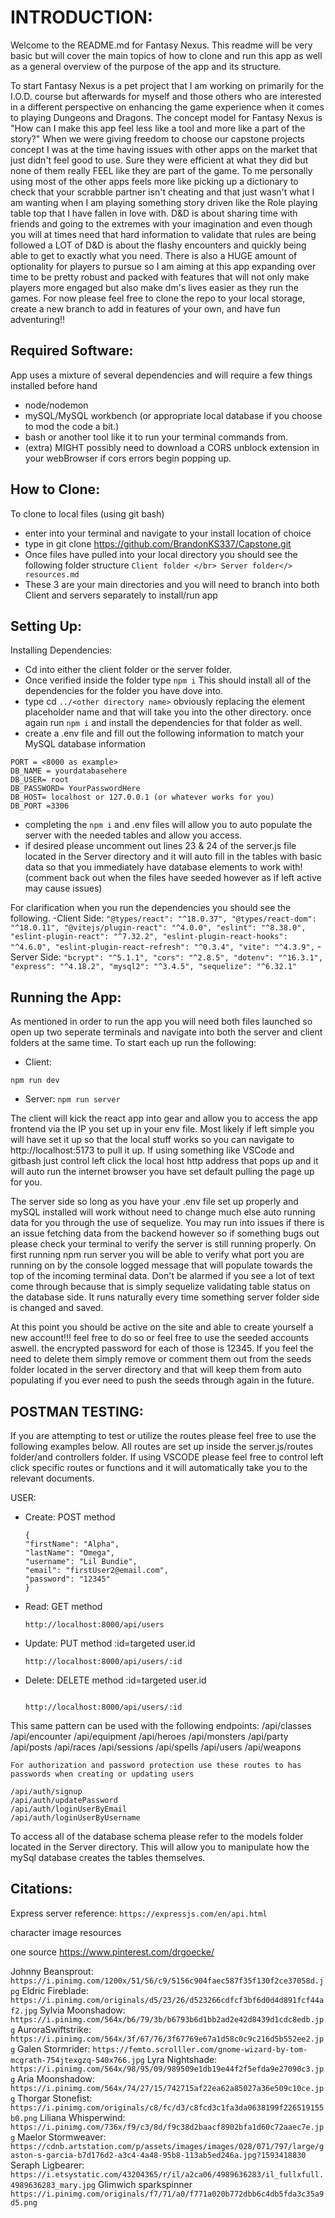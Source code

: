 
# INTRODUCTION:

Welcome to the README.md for Fantasy Nexus. This readme will be very basic but will cover the main topics of how to clone and run this app as well as a general 
overview of the purpose of the app and its structure.

To start Fantasy Nexus is a pet project that I am working on primarily for the I.O.D. course but afterwards for myself and those others who are interested in a different perspective on enhancing the game experience when it comes to playing Dungeons and Dragons. The concept model for Fantasy Nexus is "How can I make this app feel less like a tool and more like a part of the story?" When we were giving freedom to choose our capstone projects concept I was at the time having issues with other apps on the market that just didn't feel good to use. Sure they were efficient at what they did but none of them really FEEL like they are part of the game. To me personally using most of the other apps feels more like picking up a dictionary to check that your scrabble partner isn't cheating and that just wasn't what I am wanting when I am playing something story driven like the Role playing table top that I have fallen in love with. D&D is about sharing time with friends and going to the extremes with your imagination and even though you will at times need that hard information to validate that rules are being followed a LOT of D&D is about the flashy encounters and quickly being able to get to exactly what you need. There is also a HUGE amount of optionality for players to pursue so I am aiming at this app expanding over time to be pretty robust and packed with features that will not only make players more engaged but also make dm's lives easier as they run the games. For now please feel free to clone the repo to your local storage, create a new branch to add in features of your own, and have fun adventuring!!


## Required Software:
App uses a mixture of several dependencies and will require a few things installed before hand
- node/nodemon
- mySQL/MySQL workbench (or appropriate local database if you choose to mod the code a bit.)
- bash or another tool like it to run your terminal commands from.
- (extra) MIGHT possibly need to download a CORS unblock extension in your webBrowser if cors errors begin popping up.

## How to Clone:
To clone to local files (using git bash)
- enter into your terminal and navigate to your install location of choice
- type in git clone https://github.com/BrandonKS337/Capstone.git 
- Once files have pulled into your local directory you should see the following folder structure
    ``` Client folder </br> Server folder</> resources.md ```
- These 3 are your main directories and you will need to branch into both Client and servers separately to install/run app

## Setting Up:
Installing Dependencies:
- Cd into either the client folder or the server folder. 
- Once verified inside the folder type `npm i` This should install all of the dependencies for the folder you have dove into. 
- type cd `../<other directory name>` obviously replacing the element placeholder name and that will take you into the other directory. once again run `npm i` and install the dependencies for that folder as well.
- create a .env file and fill out the following information to match your MySQL database information

```
PORT = <8000 as example>
DB_NAME = yourdatabasehere
DB_USER= root
DB_PASSWORD= YourPasswordHere
DB_HOST= localhost or 127.0.0.1 (or whatever works for you)
DB_PORT =3306
```

- completing the `npm i` and .env files will allow you to auto populate the server with the needed tables and allow you access.
- if desired please uncomment out lines 23 & 24 of the server.js file located in the Server directory and it will auto fill in the tables with basic data so that you immediately have database elements to work with! (comment back out when the files have seeded however as if left active may cause issues)

For clarification when you run the dependencies you should see the following.
-Client Side:
    ```
    "@types/react": "^18.0.37",
        "@types/react-dom": "^18.0.11",
        "@vitejs/plugin-react": "^4.0.0",
        "eslint": "^8.38.0",
        "eslint-plugin-react": "^7.32.2",
        "eslint-plugin-react-hooks": "^4.6.0",
        "eslint-plugin-react-refresh": "^0.3.4",
        "vite": "^4.3.9",
    ```
-Server Side:
    ```
        "bcrypt": "^5.1.1",
        "cors": "^2.8.5",
        "dotenv": "^16.3.1",
        "express": "^4.18.2",
        "mysql2": "^3.4.5",
        "sequelize": "^6.32.1"
    ```


## Running the App:
As mentioned in order to run the app you will need both files launched so open up two seperate terminals and navigate into both the server and client folders at the same time. To start each up run the following:
 - Client:

``` npm run dev ```

 - Server:
 ```npm run server```

 The client will kick the react app into gear and allow you to access the app frontend via the IP you set up in your env file. Most likely if left simple you will have set it up so that the local stuff works so you can navigate to http://localhost:5173 to pull it up. If using something like VSCode and gitbash just control left click the local host http address that pops up and it will auto run the internet browser you have set default pulling the page up for you.

 The server side so long as you have your .env file set up properly and mySQL installed will work without need to change much else auto running data for you through the use of sequelize. You may run into issues if there is an issue fetching data from the backend however so if something bugs out please check your terminal to verify the server is still running properly. On first running npm run server you will be able to verify what port you are running on by the console logged message that will populate towards the top of the incoming terminal data. Don't be alarmed if you see a lot of text come through because that is simply sequelize validating table status on the database side. It runs naturally every time something server folder side is changed and saved.

 At this point you should be active on the site and able to create yourself a new account!!! feel free to do so or feel free to use the seeded accounts aswell. the encrypted password for each of those is 12345. If you feel the need to delete them simply remove or comment them out from the seeds folder located in the server directory and that will keep them from auto populating if you ever need to push the seeds through again in the future.


 ## POSTMAN TESTING:
 If you are attempting to test or utilize the routes please feel free to use the following examples below. All routes are set up inside the server.js/routes folder/and controllers folder. If using VSCODE please feel free to control left click specific routes or functions and it will automatically take you to the relevant documents.

USER:
 - Create: POST method
    ```
    {
    "firstName": "Alpha",
    "lastName": "Omega",
    "username": "Lil Bundie",
    "email": "firstUser2@email.com",
    "password": "12345"
    }
    ```
- Read: GET method
    ```
    http://localhost:8000/api/users
    ```
- Update: PUT method
    :id=targeted user.id
    ```
    http://localhost:8000/api/users/:id  
    ```
- Delete: DELETE method
        :id=targeted user.id
    ```
    
    http://localhost:8000/api/users/:id     
    ```


This same pattern can be used with the following endpoints:
    /api/classes
    /api/encounter
    /api/equipment
    /api/heroes
    /api/monsters
    /api/party
    /api/posts
    /api/races
    /api/sessions
    /api/spells
    /api/users
    /api/weapons

    For authorization and password protection use these routes to has passwords when creating or updating users

    /api/auth/signup
    /api/auth/updatePassword
    /api/auth/loginUserByEmail
    /api/auth/loginUserByUsername


To access all of the database schema please refer to the models folder located in the Server directory. This will allow you to manipulate how the mySql database creates the tables themselves.



## Citations:

Express server reference:
```https://expressjs.com/en/api.html```

character image resources

one source
https://www.pinterest.com/drgoecke/

Johnny Beansprout:
```https://i.pinimg.com/1200x/51/56/c9/5156c904faec587f35f130f2ce37058d.jpg```
Eldric Fireblade:
```https://i.pinimg.com/originals/d5/23/26/d523266cdfcf3bf6d0d4d891fcf44af2.jpg```
Sylvia Moonshadow:
```https://i.pinimg.com/564x/b6/79/3b/b6793b6d1bb2ad2e42d8439d1cdc8edb.jpg```
AuroraSwiftstrike:
``https://i.pinimg.com/564x/3f/67/76/3f67769e67a1d58c0c9c216d5b552ee2.jpg``
Galen Stormrider:
``https://femto.scrolller.com/gnome-wizard-by-tom-mcgrath-754jtexgzq-540x766.jpg``
Lyra Nightshade:
``https://i.pinimg.com/564x/98/95/09/989509e1db19e44f2f5efda9e27090c3.jpg``
Aria Moonshadow:
```https://i.pinimg.com/564x/74/27/15/742715af22ea62a85027a36e509c10ce.jpg```
Thorgar Stonefist:
``https://i.pinimg.com/originals/c8/fc/d3/c8fcd3c1fa3da0638199f226519155b0.png``
Liliana Whisperwind:
``https://i.pinimg.com/736x/f9/c3/8d/f9c38d2baacf8902bfa1d60c72aaec7e.jpg``
Maelor Stormweaver:
``https://cdnb.artstation.com/p/assets/images/images/028/071/797/large/gaston-s-garcia-b7d176d2-a3c4-4a48-95b8-113ab5ed246a.jpg?1593418830``
Seraph Ligbearer:
``https://i.etsystatic.com/43204365/r/il/a2ca06/4989636283/il_fullxfull.4989636283_mary.jpg``
Glimwich sparkspinner
``https://i.pinimg.com/originals/f7/71/a0/f771a020b772dbb6c4db5fda3c35a9d5.png``